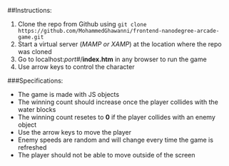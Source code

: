 ##Instructions:
1. Clone the repo from Github using `git clone https://github.com/MohammedGhawanni/frontend-nanodegree-arcade-game.git`
2. Start a virtual server (_MAMP or XAMP_) at the location where the repo was cloned
3. Go to localhost:_port#_/**index.htm** in any browser to run the game
4. Use arrow keys to control the character


###Specifications:
- The game is made with JS objects
- The winning count should increase once the player collides with the water blocks
- The winning count resetes to **0** if the player collides with an enemy object
- Use the arrow keys to move the player
- Enemy speeds are random and will change every time the game is refreshed
- The player should not be able to move outside of the screen

